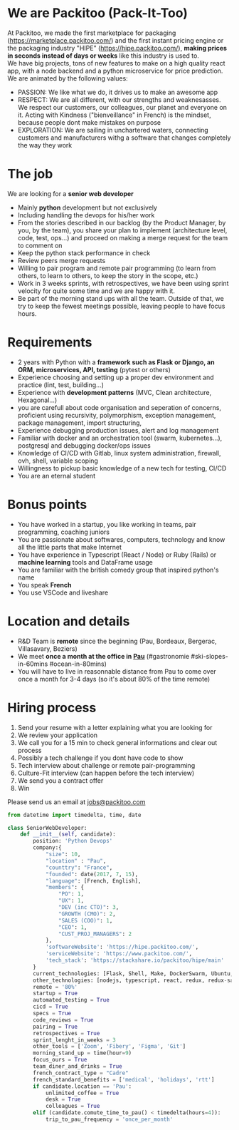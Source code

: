 # We are Packitoo (Pack-It-Too)

At Packitoo, we made the first marketplace for packaging (https://marketplace.packitoo.com/) and the first instant pricing engine or the packaging industry "HIPE" (https://hipe.packitoo.com/), **making prices in seconds instead of days or weeks** like this industry is used to.<br/>
We have big projects, tons of new features to make on a high quality react app, with a node backend and a python microservice for price prediction.
We are animated by the following values:

* PASSION: We like what we do, it drives us to make an awesome app
* RESPECT: We are all different, with our strengths and weaknesasses. We respect our customers, our colleagues, our planet and everyone on it. Acting with Kindness ("bienveillance" in French) is the mindset, because people dont make mistakes on purpose
* EXPLORATION: We are sailing in unchartered waters, connecting customers and manufacturers withg a software that changes completely the way they work

# The job

We are looking for a **senior web developer**

* Mainly **python** development but not exclusively
* Including handling the devops for his/her work
* From the stories described in our backlog (by the Product Manager, by you, by the team), you share your plan to implement (architecture level, code, test, ops...)  and proceed on making a merge request for the team to comment on
* Keep the python stack performance in check
* Review peers merge requests
* Willing to pair program and remote pair programming (to learn from others, to learn to others, to keep the story in the scope, etc.)
* Work in 3 weeks sprints, with retrospectives, we have been using sprint velocity for quite some time and we are happy with it.
* Be part of the morning stand ups with all the team. Outside of that, we try to keep the fewest meetings possible, leaving people to have focus hours.

# Requirements

* 2 years with Python with a **framework such as Flask or Django, an ORM, microservices, API, testing** (pytest or others)
* Experience choosing and setting up a proper dev environment and practice (lint, test, building...)
* Experience with **development patterns** (MVC, Clean architecture, Hexagonal...)
* you are carefull about code organisation and seperation of concerns, proficient using recursivity, polymorphism, exception management, package management, import structuring,
* Experience debugging production issues, alert and log management
* Familiar with docker and an orchestration tool (swarm, kubernetes...), postgresql and debugging docker/ops issues
* Knowledge of CI/CD with Gitlab, linux system administration, firewall, ovh, shell, variable scoping
* Willingness to pickup basic knowledge of a new tech for testing, CI/CD
* You are an eternal student

# Bonus points

* You have worked in a startup, you like working in teams, pair programming, coaching juniors
* You are passionate about softwares, computers, technology and know all the little parts that make Internet
* You have experience in Typescript (React / Node) or Ruby (Rails) or **machine learning** tools and DataFrame usage
* You are familiar with the british comedy group that inspired python's name
* You speak **French**
* You use VSCode and liveshare

# Location and details

* R&D Team is **remote** since the beginning (Pau, Bordeaux, Bergerac, Villasavary, Beziers)
* We meet **once a month at the office in [Pau](https://en.wikipedia.org/wiki/Pau,_Pyr%C3%A9n%C3%A9es-Atlantiques)** (#gastronomie #ski-slopes-in-60mins #ocean-in-80mins)
* You will have to live in reasonnable distance from Pau to come over once a month for 3-4 days (so it's about 80% of the time remote)

# Hiring process

1. Send your resume with a letter explaining what you are looking for
2. We review your application
3. We call you for a 15 min to check general informations and clear out process
4. Possibly a tech challenge if you dont have code to show
5. Tech interview about challenge or remote pair-programming
6. Culture-Fit interview (can happen before the tech interview)
7. We send you a contract offer
8. Win

Please send us an email at jobs@packitoo.com

```python
from datetime import timedelta, time, date

class SeniorWebDeveloper:
    def __init__(self, candidate):
        position: 'Python Devops'
        company:{
            "size": 10,
            "location" : "Pau",
            "counttry": "France",
            "founded": date(2017, 7, 15),
            "language": [French, English],
            "members": {
                "PO": 1,
                "UX": 1,
                "DEV (inc CTO)": 3,
                "GROWTH (CMO)": 2,
                "SALES (COO)": 1,
                "CEO": 1,
                "CUST_PROJ_MANAGERS": 2
            },
            'softwareWebsite': 'https://hipe.packitoo.com/',
            'serviceWebsite': 'https://www.packitoo.com/',
            'tech_stack': 'https://stackshare.io/packitoo/hipe/main'
        }
        current_technologies: [Flask, Shell, Make, DockerSwarm, Ubuntu, Nginx, Pip, Virtualenv, PostgreSQL, API, gitlab-CI]
        other_technologies: [nodejs, typescript, react, redux, redux-saga, material-ui, DataFrames, Scikit, OpenAPI, ssh, tmux]
        remote = '80%'
        startup = True
        automated_testing = True
        cicd = True
        specs = True
        code_reviews = True
        pairing = True
        retrospectives = True
        sprint_lenght_in_weeks = 3
        other_tools = ['Zoom', 'Fibery', 'Figma', 'Git']
        morning_stand_up = time(hour=9)
        focus_ours = True
        team_diner_and_drinks = True
        french_contract_type = "Cadre"
        french_standard_benefits = ['medical', 'holidays', 'rtt']
        if candidate.location == 'Pau':
            unlimited_coffee = True
            desk = True
            colleagues = True
        elif (candidate.comute_time_to_pau() < timedelta(hours=4)):
            trip_to_pau_frequency = 'once_per_month'
```
